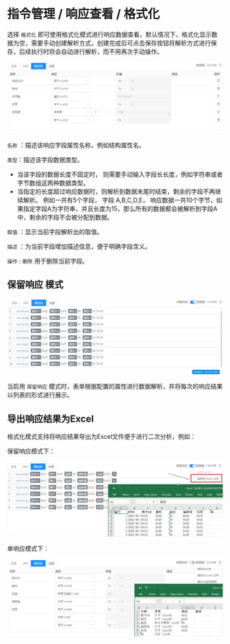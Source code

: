 # 指令管理 / 响应查看 / 格式化

选择 `格式化` 即可使用格式化模式进行响应数据查看，默认情况下，格式化显示数据为空，需要手动创建解析方式，创建完成后可点击保存按钮将解析方式进行保存，后续执行时将会自动进行解析，而不用再次手动操作。

![Bittly 数据响应查看 格式化结构数据模式](res/2022070410512901.png)

`名称` ：描述该响应字段属性名称，例如结构属性名。

`类型`：描述该字段数据类型。

- 当该字段的数据长度不固定时， 则需要手动输入字段长长度，例如字符串或者字节数组这两种数据类型。
- 当指定的长度超过响应数据时，则解析到数据末尾时结束，剩余的字段不再继续解析。 例如一共有5个字段， 字段 A,B,C,D,E， 响应数据一共10个字节，如果指定字段A为字符串，并且长度为15，那么所有的数据都会被解析到字段A中，剩余的字段不会被分配到数据。

`取值` ：显示当前字段解析出的取值。

`描述` ：为当前字段增加描述信息，便于明确字段含义。

`操作` :  `删除` 用于删除当前字段。



## 保留响应 模式

![Bittly 数据响应查看 格式化结构数据模式](./res/2022081318191201.png)

当启用 `保留响应` 模式时，表单根据配置的属性进行数据解析，并将每次的响应结果以列表的形式进行展示。



## 导出响应结果为Excel

格式化模式支持将响应结果导出为Excel文件便于进行二次分析，例如：

保留响应模式下：

![](./res/2022081518280801.png)

单响应模式下：

![](./res/2022081518270201.png)